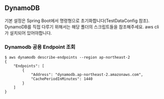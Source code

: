 ## DynamoDB
기본 설정은 Spring Boot에서 명령형으로 초기화합니다(TestDataConfig 참조).
DynamoDB를 직접 다루기 위해서는 해당 폴더의 스크립트들을 참조해주세요.
aws cli가 설치되어 있어야합니다.

### Dynamodb 공용 Endpoint 조회
```console
$ aws dynamodb describe-endpoints --region ap-northeast-2
{
    "Endpoints": [
        {
            "Address": "dynamodb.ap-northeast-2.amazonaws.com",
            "CachePeriodInMinutes": 1440
        }
    ]
}
```
